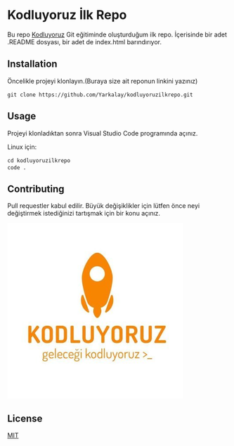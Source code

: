 # Kodluyoruz İlk Repo
Bu repo [Kodluyoruz](https://www.kodluyoruz.org/) Git eğitiminde oluşturduğum ilk repo. İçerisinde bir adet .README dosyası, bir adet de index.html barındırıyor.

## Installation

Öncelikle projeyi klonlayın.(Buraya size ait reponun linkini yazınız)

```
git clone https://github.com/Yarkalay/kodluyoruzilkrepo.git
```

## Usage

Projeyi klonladıktan sonra Visual Studio Code programında açınız.

Linux için:

```
cd kodluyoruzilkrepo
code .
```

## Contributing

Pull requestler kabul edilir. Büyük değişiklikler için lütfen önce neyi değiştirmek istediğinizi tartışmak için bir konu açınız.


![Kodluyoruz Logo](https://raw.githubusercontent.com/Kodluyoruz/taskforce/git/git/markdown-nedir-nasil-kullaniriz-/figures/kodluyoruz_logo.jpg) 


## License

[MIT](LICENSE)
